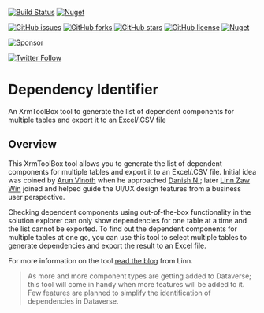 [![Build Status](https://dev.azure.com/danishnaglekar/GitHub-CI/_apis/build/status/Power-Maverick.DependencyIdentifier?branchName=main)](https://dev.azure.com/danishnaglekar/GitHub-CI/_build/latest?definitionId=1&branchName=master) [![Nuget](https://img.shields.io/nuget/v/Maverick.Xrm.DependencyIdentifier)](https://www.nuget.org/packages/Maverick.Xrm.DependencyIdentifier/)

[![GitHub issues](https://img.shields.io/github/issues/Power-maveRICK/DependencyIdentifier)](https://github.com/Power-maveRICK/DependencyIdentifier/issues) [![GitHub forks](https://img.shields.io/github/forks/Power-maveRICK/DependencyIdentifier)](https://github.com/Power-maveRICK/DependencyIdentifier/network) [![GitHub stars](https://img.shields.io/github/stars/Power-maveRICK/DependencyIdentifier)](https://github.com/Power-maveRICK/DependencyIdentifier/stargazers) [![GitHub license](https://img.shields.io/github/license/Power-maveRICK/DependencyIdentifier)](https://github.com/Power-maveRICK/DependencyIdentifier/blob/master/LICENSE) [![Nuget](https://img.shields.io/nuget/dt/Maverick.Xrm.DependencyIdentifier)](https://www.nuget.org/packages/Maverick.Xrm.DependencyIdentifier/)

[![Sponsor](https://img.shields.io/static/v1?label=Sponsor&message=%E2%9D%A4&logo=GitHub)](https://github.com/sponsors/Power-Maverick)

[![Twitter Follow](https://img.shields.io/twitter/follow/DanzMaverick?style=social)](https://twitter.com/Danzmaverick)

# Dependency Identifier
An XrmToolBox tool to generate the list of dependent components for multiple tables and export it to an Excel/.CSV file

## Overview
This XrmToolBox tool allows you to generate the list of dependent components for multiple tables and export it to an Excel/.CSV file. Initial idea was coined by [Arun Vinoth](https://twitter.com/arunvinoth) when he approached [Danish N.](https://twitter.com/DanzMaverick); later [Linn Zaw Win](https://twitter.com/LinnZawWin) joined and helped guide the UI/UX design features from a business user perspective.

Checking dependent components using out-of-the-box functionality in the solution explorer can only show dependencies for one table at a time and the list cannot be exported.
To find out the dependent components for multiple tables at one go, you can use this tool to select multiple tables to generate dependencies and export the result to an Excel file.

For more information on the tool [read the blog](https://linnzawwin.blogspot.com/p/dependency-identifier.html) from Linn.

> As more and more component types are getting added to Dataverse; this tool will come in handy when more features will be added to it. Few features are planned to simplify the identification of dependencies in Dataverse.
